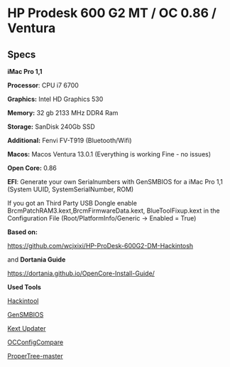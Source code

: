 # HP Prodesk 600 G2 MT / OC 0.86 / Ventura


## Specs #

**iMac Pro 1,1**

**Processor**:  CPU i7 6700

**Graphics:**   Intel HD Graphics 530

**Memory:**     32 gb 2133 MHz DDR4 Ram

**Storage:**    SanDisk 240Gb SSD 

**Additional:** Fenvi FV-T919 (Bluetooth/Wifi)

**Macos:**      Macos Ventura 13.0.1 (Everything is working Fine - no issues)

**Open Core:**    0.86

**EFI**:        Generate your own Serialnumbers with GenSMBIOS for a iMac Pro 1,1 (System UUID, SystemSerialNumber, ROM)

If you got an Third Party USB Dongle enable BrcmPatchRAM3.kext,BrcmFirmwareData.kext, BlueToolFixup.kext  in the Configuration File (Root/PlatformInfo/Generic -> Enabled = True)

**Based on:**

https://github.com/wcjxixi/HP-ProDesk-600G2-DM-Hackintosh

and 
**Dortania Guide**

https://dortania.github.io/OpenCore-Install-Guide/

**Used Tools**

[Hackintool](https://github.com/benbaker76/Hackintool)

[GenSMBIOS](https://github.com/corpnewt/GenSMBIOS)

[Kext Updater](https://www.sl-soft.de/en/kext-updater/)

[OCConfigCompare](https://github.com/corpnewt/OCConfigCompare)

[ProperTree-master](https://github.com/corpnewt/ProperTree)
